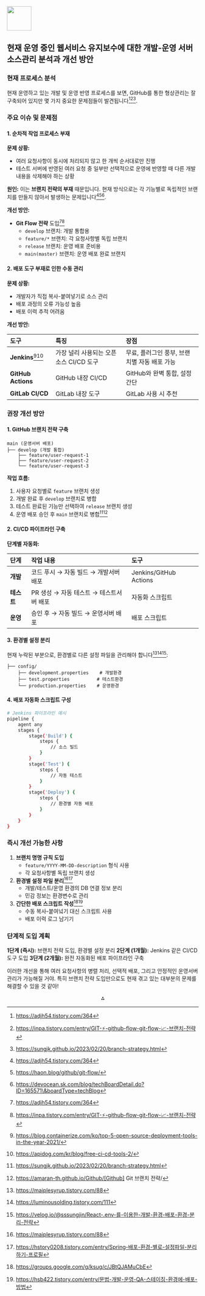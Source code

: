 <img src="https://r2cdn.perplexity.ai/pplx-full-logo-primary-dark%402x.png" style="height:64px;margin-right:32px"/>

## 현재 운영 중인 웹서비스 유지보수에 대한 개발-운영 서버 소스관리 분석과 개선 방안

### 현재 프로세스 분석

현재 운영하고 있는 개발 및 운영 반영 프로세스를 보면, GitHub를 통한 형상관리는 잘 구축되어 있지만 몇 가지 중요한 문제점들이 발견됩니다[^1][^2][^3].

### 주요 이슈 및 문제점

#### 1. 순차적 작업 프로세스 부재

**문제 상황:**

- 여러 요청사항이 동시에 처리되지 않고 한 개씩 순서대로만 진행
- 테스트 서버에 반영된 여러 요청 중 일부만 선택적으로 운영에 반영할 때 다른 개발 내용을 삭제해야 하는 상황

**원인:**
이는 **브랜치 전략의 부재** 때문입니다. 현재 방식으로는 각 기능별로 독립적인 브랜치를 만들지 않아서 발생하는 문제입니다[^1][^4][^5].

**개선 방안:**

- **Git Flow 전략** 도입[^1][^2]
    - `develop` 브랜치: 개발 통합용
    - `feature/*` 브랜치: 각 요청사항별 독립 브랜치
    - `release` 브랜치: 운영 배포 준비용
    - `main(master)` 브랜치: 운영 배포 완료 브랜치


#### 2. 배포 도구 부재로 인한 수동 관리

**문제 상황:**

- 개발자가 직접 복사-붙여넣기로 소스 관리
- 배포 과정의 오류 가능성 높음
- 배포 이력 추적 어려움

**개선 방안:**


| 도구 | 특징 | 장점 |
| :-- | :-- | :-- |
| **Jenkins**[^6][^7] | 가장 널리 사용되는 오픈소스 CI/CD 도구 | 무료, 플러그인 풍부, 브랜치별 자동 배포 가능 |
| **GitHub Actions** | GitHub 내장 CI/CD | GitHub와 완벽 통합, 설정 간단 |
| **GitLab CI/CD** | GitLab 내장 도구 | GitLab 사용 시 추천 |

### 권장 개선 방안

#### 1. GitHub 브랜치 전략 구축

```
main (운영서버 배포)
├── develop (개발 통합)
    ├── feature/user-request-1
    ├── feature/user-request-2
    └── feature/user-request-3
```

**작업 흐름:**

1. 사용자 요청별로 `feature` 브랜치 생성
2. 개발 완료 후 `develop` 브랜치로 병합
3. 테스트 완료된 기능만 선택하여 `release` 브랜치 생성
4. 운영 배포 승인 후 `main` 브랜치로 병합[^3][^8]

#### 2. CI/CD 파이프라인 구축

**단계별 자동화:**


| 단계 | 작업 내용 | 도구 |
| :-- | :-- | :-- |
| **개발** | 코드 푸시 → 자동 빌드 → 개발서버 배포 | Jenkins/GitHub Actions |
| **테스트** | PR 생성 → 자동 테스트 → 테스트서버 배포 | 자동화 스크립트 |
| **운영** | 승인 후 → 자동 빌드 → 운영서버 배포 | 배포 스크립트 |

#### 3. 환경별 설정 분리

현재 누락된 부분으로, 환경별로 다른 설정 파일을 관리해야 합니다[^9][^10][^11]:

```
├── config/
    ├── development.properties    # 개발환경
    ├── test.properties          # 테스트환경
    └── production.properties    # 운영환경
```


#### 4. 배포 자동화 스크립트 구성

```bash
# Jenkins 파이프라인 예시
pipeline {
    agent any
    stages {
        stage('Build') {
            steps {
                // 소스 빌드
            }
        }
        stage('Test') {
            steps {
                // 자동 테스트
            }
        }
        stage('Deploy') {
            steps {
                // 환경별 자동 배포
            }
        }
    }
}
```


### 즉시 개선 가능한 사항

1. **브랜치 명명 규칙 도입**
    - `feature/YYYY-MM-DD-description` 형식 사용
    - 각 요청사항별 독립 브랜치 생성
2. **환경별 설정 파일 분리**[^9][^12]
    - 개발/테스트/운영 환경의 DB 연결 정보 분리
    - 민감 정보는 환경변수로 관리
3. **간단한 배포 스크립트 작성**[^13][^14]
    - 수동 복사-붙여넠기 대신 스크립트 사용
    - 배포 이력 로그 남기기

### 단계적 도입 계획

**1단계 (즉시):** 브랜치 전략 도입, 환경별 설정 분리
**2단계 (1개월):** Jenkins 같은 CI/CD 도구 도입
**3단계 (2개월):** 완전 자동화된 배포 파이프라인 구축

이러한 개선을 통해 여러 요청사항의 병렬 처리, 선택적 배포, 그리고 안정적인 운영서버 관리가 가능해질 거야. 특히 브랜치 전략 도입만으로도 현재 겪고 있는 대부분의 문제를 해결할 수 있을 것 같아!

<div style="text-align: center">⁂</div>

[^1]: https://adjh54.tistory.com/364

[^2]: https://inpa.tistory.com/entry/GIT-⚡️-github-flow-git-flow-📈-브랜치-전략

[^3]: https://sungjk.github.io/2023/02/20/branch-strategy.html

[^4]: https://haon.blog/github/git-flow/

[^5]: https://devocean.sk.com/blog/techBoardDetail.do?ID=165571\&boardType=techBlog

[^6]: https://blog.containerize.com/ko/top-5-open-source-deployment-tools-in-the-year-2021/

[^7]: https://apidog.com/kr/blog/free-ci-cd-tools-2/

[^8]: https://amaran-th.github.io/Github/[Github] Git 브랜치 전략/

[^9]: https://maiplesyrup.tistory.com/88

[^10]: https://luminousolding.tistory.com/111

[^11]: https://velog.io/@sssungjin/React-.env-를-이용한-개발-환경-배포-환경-분리-전략

[^12]: https://hstory0208.tistory.com/entry/Spring-배포-환경-별로-설정파일-분리하기-프로필

[^13]: https://groups.google.com/g/ksug/c/JBtQJAMuCbE

[^14]: https://hsb422.tistory.com/entry/문법-개발-운영-QA-스테이징-환경에-배포-방법

[^15]: https://epart.com/백엔드-개발-서버리스-아키텍처를-통한-백엔드-개발/

[^16]: https://velog.io/@std1011/개발-프로세스-DevOps

[^17]: https://unity.com/kr/blog/games/8-factors-to-consider-when-choosing-a-version-control-system

[^18]: https://www.msap.ai/blog-home/blog/devops-teamwork/

[^19]: https://www.digitalmarket.kr/web/board/BD_board.view.do?domainCd=2\&bbsCd=1030\&bbscttSeq=20240927140253389

[^20]: https://appmaster.io/ko/blog/devops-baepo-bangbeobron-devopsreul-annaehaneun-bangbeob

[^21]: https://unity.com/kr/how-to/version-control-systems

[^22]: https://www.elancer.co.kr/blog/detail/739

[^23]: https://d2.naver.com/helloworld/206816

[^24]: https://circleci.com/ko/topics/devops/

[^25]: https://itian.co.kr/?act=board\&bbs_code=notice\&page=3\&bbs_mode=view\&bbs_seq=138

[^26]: https://blog.hwahae.co.kr/all/tech/9507

[^27]: https://www.samsungsds.com/global/ko/solutions/off/devops-tools/devops-tools.html

[^28]: https://www.skshieldus.com/uploads/files/20240416/20240416180036051.pdf

[^29]: https://kldp.org/node/108703

[^30]: https://clickup.com/ko/blog/105049/continuous-deployment-tools

[^31]: https://bcho.tistory.com/773

[^32]: https://www.egovframe.go.kr/wiki/doku.php?id=egovframework%3Adev%3Ascm%3A소스관리도구_%EC%84%9C%EB%B2%84%ED%99%98%EA%B2%BD_%EC%9A%B4%EC%98%81

[^33]: https://www.atlassian.com/ko/continuous-delivery/continuous-integration/tools

[^34]: https://www.sharedit.co.kr/qnaboards/22872

[^35]: https://velog.io/@lovelys0731/Vercel로-React-프로젝트를-배포해-보자-2-Vercel로-개발-환경과-운영-환경-분리하기

[^36]: https://www.iar.com/ko/embedded-development-tools/embedded-ci-cd

[^37]: https://lilo.tistory.com/79

[^38]: https://blog.gridge.co.kr/channels/L2NoYW5uZWxzLzUzNDU/B00001/posts/560955

[^39]: https://familia-89.tistory.com/59

